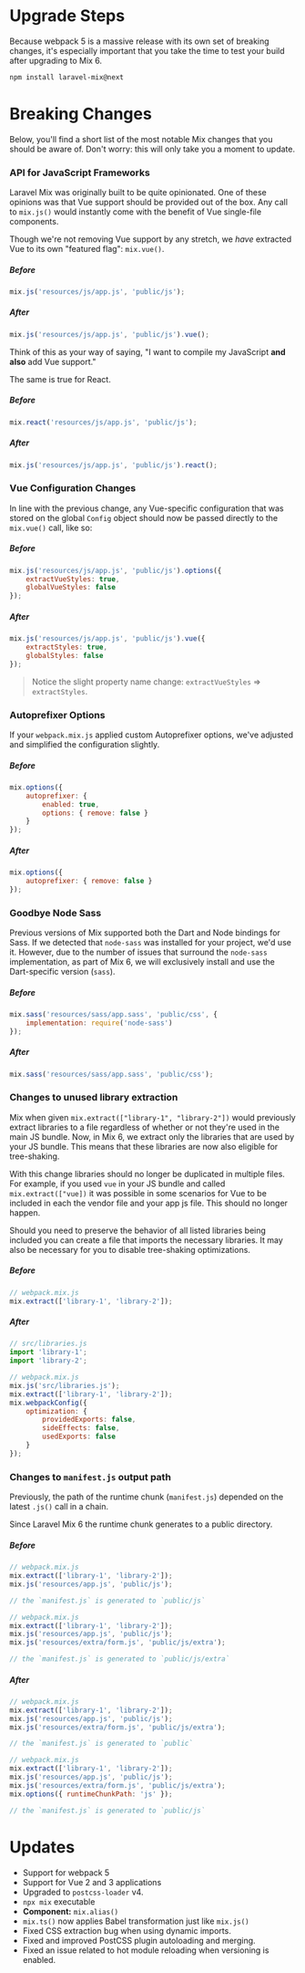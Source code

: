 # Upgrade Steps

Because webpack 5 is a massive release with its own set of breaking changes,
it's especially important that you take the time to test your build after upgrading to Mix 6.

```bash
npm install laravel-mix@next
```

# Breaking Changes

Below, you'll find a short list of the most notable Mix changes that you should be aware of. Don't worry: this will only take you a moment to update.

### API for JavaScript Frameworks

Laravel Mix was originally built to be quite opinionated. One of these opinions was that Vue support should be provided out
of the box. Any call to `mix.js()` would instantly come with the benefit of Vue single-file components.

Though we're not removing Vue support by any stretch, we _have_ extracted Vue to its own "featured flag": `mix.vue()`.

##### Before

```js
mix.js('resources/js/app.js', 'public/js');
```

##### After

```js
mix.js('resources/js/app.js', 'public/js').vue();
```

Think of this as your way of saying, "I want to compile my JavaScript **and also** add Vue support."

The same is true for React.

##### Before

```js
mix.react('resources/js/app.js', 'public/js');
```

##### After

```js
mix.js('resources/js/app.js', 'public/js').react();
```

### Vue Configuration Changes

In line with the previous change, any Vue-specific configuration that was stored on the global `Config` object should now
be passed directly to the `mix.vue()` call, like so:

##### Before

```js
mix.js('resources/js/app.js', 'public/js').options({
    extractVueStyles: true,
    globalVueStyles: false
});
```

##### After

```js
mix.js('resources/js/app.js', 'public/js').vue({
    extractStyles: true,
    globalStyles: false
});
```

> Notice the slight property name change: `extractVueStyles` => `extractStyles`.

### Autoprefixer Options

If your `webpack.mix.js` applied custom Autoprefixer options, we've adjusted and simplified the configuration slightly.

##### Before

```js
mix.options({
    autoprefixer: {
        enabled: true,
        options: { remove: false }
    }
});
```

##### After

```js
mix.options({
    autoprefixer: { remove: false }
});
```

### Goodbye Node Sass

Previous versions of Mix supported both the Dart and Node bindings for Sass. If we detected that `node-sass` was installed for your project, we'd use it. However, due to the number of issues that surround the `node-sass` implementation, as part of Mix 6, we
will exclusively install and use the Dart-specific version (`sass`).

##### Before

```js
mix.sass('resources/sass/app.sass', 'public/css', {
    implementation: require('node-sass')
});
```

##### After

```js
mix.sass('resources/sass/app.sass', 'public/css');
```

### Changes to unused library extraction

Mix when given `mix.extract(["library-1", "library-2"])` would previously extract libraries to a file regardless of whether or not they're used in the main JS bundle. Now, in Mix 6, we extract only the libraries that are used by your JS bundle. This means that these libraries are now also eligible for tree-shaking.

With this change libraries should no longer be duplicated in multiple files. For example, if you used `vue` in your JS bundle and called `mix.extract(["vue])` it was possible in some scenarios for Vue to be included in each the vendor file and your app js file. This should no longer happen.

Should you need to preserve the behavior of all listed libraries being included you can create a file that imports the necessary libraries. It may also be necessary for you to disable tree-shaking optimizations.

##### Before

```js
// webpack.mix.js
mix.extract(['library-1', 'library-2']);
```

##### After

```js
// src/libraries.js
import 'library-1';
import 'library-2';

// webpack.mix.js
mix.js('src/libraries.js');
mix.extract(['library-1', 'library-2']);
mix.webpackConfig({
    optimization: {
        providedExports: false,
        sideEffects: false,
        usedExports: false
    }
});
```

### Changes to `manifest.js` output path

Previously, the path of the runtime chunk (`manifest.js`) depended on the latest `.js()` call in a chain.

Since Laravel Mix 6 the runtime chunk generates to a public directory.

##### Before

```js
// webpack.mix.js
mix.extract(['library-1', 'library-2']);
mix.js('resources/app.js', 'public/js');

// the `manifest.js` is generated to `public/js`
```

```js
// webpack.mix.js
mix.extract(['library-1', 'library-2']);
mix.js('resources/app.js', 'public/js');
mix.js('resources/extra/form.js', 'public/js/extra');

// the `manifest.js` is generated to `public/js/extra`
```

##### After

```js
// webpack.mix.js
mix.extract(['library-1', 'library-2']);
mix.js('resources/app.js', 'public/js');
mix.js('resources/extra/form.js', 'public/js/extra');

// the `manifest.js` is generated to `public`
```

```js
// webpack.mix.js
mix.extract(['library-1', 'library-2']);
mix.js('resources/app.js', 'public/js');
mix.js('resources/extra/form.js', 'public/js/extra');
mix.options({ runtimeChunkPath: 'js' });

// the `manifest.js` is generated to `public/js`
```

# Updates

-   Support for webpack 5
-   Support for Vue 2 and 3 applications
-   Upgraded to `postcss-loader` v4.
-   `npx mix` executable
-   **Component:** `mix.alias()`
-   `mix.ts()` now applies Babel transformation just like `mix.js()`
-   Fixed CSS extraction bug when using dynamic imports.
-   Fixed and improved PostCSS plugin autoloading and merging.
-   Fixed an issue related to hot module reloading when versioning is enabled.

